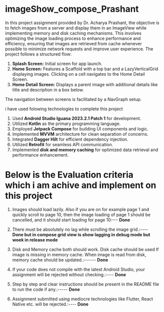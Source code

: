 # imageShow_compose_Prashant
In this project assignment provided by Dr. Acharya Prashant, the objective is to fetch images from a server and display them in an ImageView while implementing memory and disk caching mechanisms. This involves optimizing the image loading process to enhance performance and efficiency, ensuring that images are retrieved from cache whenever possible to minimize network requests and improve user experience.
The project follows a structured flow:

1) **Splash Screen:** Initial screen for app launch.
2) **Home Screen:** Features a Scaffold with a top bar and a LazyVerticalGrid displaying images. Clicking on a cell navigates to the Home Detail Screen.
3) **Home Detail Screen:** Displays a parent image with additional details like title and description in a box below.

The navigation between screens is facilitated by a NavGraph setup.

i have used folowing technologies to complete this project
1) Used **Android Studio Iguana 2023.2.1 Patch 1** for development.
2) Utilized **Kotlin** as the primary programming language.
3) Employed **Jetpack Compose** for building UI components and logic.
4) Implemented **MVVM** architecture for clean separation of concerns.
5) Integrated **Dagger Hilt** for efficient dependency injection.
6) Utilized **Retrofit** for seamless API communication.
7) Implemented **disk and memory caching** for optimized data retrieval and performance enhancement.

# Below is the Evaluation criteria which i am achive and implement on this project

1) Images should load lazily. Also if you are on for example page 1 and quickly scroll to page 10, then the image loading of page 1 should be cancelled, and it should start loading for page 10:--- **Done**

2) There must be absolutely no lag while scrolling the image grid.:---- **Done but in compose grid view is show lagging in debug mode but woek in release mode**

3) Disk and Memory cache both should work. Disk cache should be used If image is missing in memory cache. When image is read from disk, memory cache should be updated.:------ **Done**

4) If your code does not compile with the latest Android Studio, your assignment will be rejected without checking.:---- **Done**

5) Step by step and clear instructions should be present in the README file to run the code if any.:----- **Done**

6) Assignment submitted using mediocre technologies like Flutter, React Native etc. will be rejected.:---- **Done**






